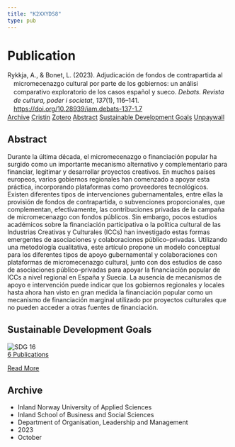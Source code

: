 ```yaml
---
title: "K2XXYDS8"
type: pub
---
```

<h1>Publication</h1>
<article id="csl-bib-container-K2XXYDS8" class="csl-bib-container">
  <div class="csl-bib-body" style="line-height: 1.35; padding-left: 1em; text-indent:-1em;">
  <div class="csl-entry">Rykkja, A., &amp; Bonet, L. (2023). Adjudicaci&#xF3;n de fondos de contrapartida al micromecenazgo cultural por parte de los gobiernos: un an&#xE1;lisi comparativo exploratorio de los casos espa&#xF1;ol y sueco. <i>Debats. Revista de cultura, poder i societat</i>, <i>137</i>(1), 116&#x2013;141. <a href="https://doi.org/10.28939/iam.debats-137-1.7">https://doi.org/10.28939/iam.debats-137-1.7</a></div>
</div>
  <div class="csl-bib-buttons">
    <a href="#taxonomy-article-K2XXYDS8" class="csl-bib-button">Archive</a>
    <a href="https://app.cristin.no/results/show.jsf?id=2184217" alt="Cristin URL" class="csl-bib-button">Cristin</a>
    <a href="http://zotero.org/groups/5402882/items/K2XXYDS8" alt="Zotero URL" class="csl-bib-button">Zotero</a>
    <a href="#abstract-article-K2XXYDS8" class="csl-bib-button">Abstract</a>
    <a href="#sdg-article-K2XXYDS8" class="csl-bib-button">Sustainable Development Goals</a>
    <a href="https://revistadebats.net/article/download/4453/6338" class="csl-bib-button">Unpaywall</a>
  </div>
  <div id="csl-bib-meta-container-K2XXYDS8"></div>
</article>
<div id="csl-bib-meta-K2XXYDS8" class="csl-bib-meta">
  <article id="abstract-article-K2XXYDS8" class="abstract-article">
    <h1>Abstract</h1>
    Durante la última década, el micromecenazgo o financiación popular ha surgido como un importante mecanismo alternativo y complementario para financiar, legitimar y desarrollar proyectos creativos. En muchos países europeos, varios gobiernos regionales han comenzado a apoyar esta práctica, incorporando plataformas como proveedores tecnológicos. Existen diferentes tipos de intervenciones gubernamentales, entre ellas la provisión de fondos de contrapartida, o subvenciones proporcionales, que complementan, efectivamente, las contribuciones privadas de la campaña de micromecenazgo con fondos públicos. Sin embargo, pocos estudios académicos sobre la financiación participativa o la política cultural de las Industrias Creativas y Culturales (ICCs) han investigado estas formas emergentes de asociaciones y colaboraciones público–privadas. Utilizando una metodología cualitativa, este artículo propone un modelo conceptual para los diferentes tipos de apoyo gubernamental y colaboraciones con plataformas de micromecenazgo cultural, junto con dos estudios de caso de asociaciones público–privadas para apoyar la financiación popular de ICCs a nivel regional en España y Suecia. La ausencia de mecanismos de apoyo e intervención puede indicar que los gobiernos regionales y locales hasta ahora han visto en gran medida la financiación popular como un mecanismo de financiación marginal utilizado por proyectos culturales que no pueden acceder a otras fuentes de financiación.
  </article>
  <article id="sdg-article-K2XXYDS8" class="sdg-article">
    <h1>Sustainable Development Goals</h1>
    <div class="sdg-container"><div id="sdg16" class="sdg"> <img src="{{< params subfolder >}}images/sdg/sdg16_en.png" class="image" alt="SDG 16"> <div class="sdg-overlay"> <a href="{{< params subfolder >}}en/archive/?sdg=16#archive" class="sdg-publication-count"><span>6</span> Publications</a> <p><a href="https://sdgs.un.org/goals/goal16" class="sdg-read-more">Read More</a></p> </div> </div></div>
  </article>
  <article id="taxonomy-article-K2XXYDS8" class="taxonomy-article">
    <h1>Archive</h1>
    <ul>
      <li>Inland Norway University of Applied Sciences</li>
      <li>Inland School of Business and Social Sciences</li>
      <li>Department of Organisation, Leadership and Management</li>
      <li>2023</li>
      <li>October</li>
    </ul>
  </article>
</div>
